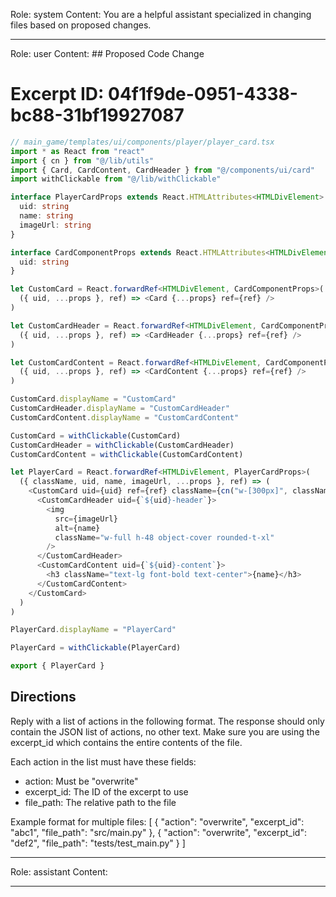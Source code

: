Role: system
Content: You are a helpful assistant specialized in changing files based on proposed changes.
__________________
Role: user
Content: ## Proposed Code Change
# Excerpt ID: 04f1f9de-0951-4338-bc88-31bf19927087
```typescript
// main_game/templates/ui/components/player/player_card.tsx
import * as React from "react"
import { cn } from "@/lib/utils"
import { Card, CardContent, CardHeader } from "@/components/ui/card"
import withClickable from "@/lib/withClickable"

interface PlayerCardProps extends React.HTMLAttributes<HTMLDivElement> {
  uid: string
  name: string
  imageUrl: string
}

interface CardComponentProps extends React.HTMLAttributes<HTMLDivElement> {
  uid: string
}

let CustomCard = React.forwardRef<HTMLDivElement, CardComponentProps>(
  ({ uid, ...props }, ref) => <Card {...props} ref={ref} />
)

let CustomCardHeader = React.forwardRef<HTMLDivElement, CardComponentProps>(
  ({ uid, ...props }, ref) => <CardHeader {...props} ref={ref} />
)

let CustomCardContent = React.forwardRef<HTMLDivElement, CardComponentProps>(
  ({ uid, ...props }, ref) => <CardContent {...props} ref={ref} />
)

CustomCard.displayName = "CustomCard"
CustomCardHeader.displayName = "CustomCardHeader"
CustomCardContent.displayName = "CustomCardContent"

CustomCard = withClickable(CustomCard)
CustomCardHeader = withClickable(CustomCardHeader)
CustomCardContent = withClickable(CustomCardContent)

let PlayerCard = React.forwardRef<HTMLDivElement, PlayerCardProps>(
  ({ className, uid, name, imageUrl, ...props }, ref) => (
    <CustomCard uid={uid} ref={ref} className={cn("w-[300px]", className)} {...props}>
      <CustomCardHeader uid={`${uid}-header`}>
        <img 
          src={imageUrl}
          alt={name}
          className="w-full h-48 object-cover rounded-t-xl"
        />
      </CustomCardHeader>
      <CustomCardContent uid={`${uid}-content`}>
        <h3 className="text-lg font-bold text-center">{name}</h3>
      </CustomCardContent>
    </CustomCard>
  )
)

PlayerCard.displayName = "PlayerCard"

PlayerCard = withClickable(PlayerCard)

export { PlayerCard }
```

## Directions
Reply with a list of actions in the following format. The response should only contain the JSON list of actions, no other text.
Make sure you are using the excerpt_id which contains the entire contents of the file.

Each action in the list must have these fields:
- action: Must be "overwrite"
- excerpt_id: The ID of the excerpt to use
- file_path: The relative path to the file

Example format for multiple files:
[
    {
        "action": "overwrite",
        "excerpt_id": "abc1",
        "file_path": "src/main.py"
    },
    {
        "action": "overwrite",
        "excerpt_id": "def2",
        "file_path": "tests/test_main.py"
    }
]
__________________
Role: assistant
Content: 
__________________

